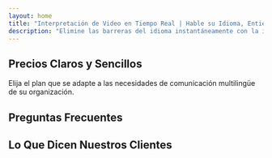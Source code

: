 ```yaml
---
layout: home
title: "Interpretación de Video en Tiempo Real | Hable su Idioma, Entienda Todo"
description: "Elimine las barreras del idioma instantáneamente con la interpretación de video en tiempo real de InterMind. Participe en reuniones en su idioma nativo mientras todos entienden perfectamente. ¿Por qué aprender un nuevo idioma cuando la tecnología puede cerrar la brecha?"
---
```


<!-- text="Concéntrese en el crecimiento — deje que InterMind se encargue de los idiomas." -->
<!-- text="Las aulas tardan años; InterMind ofrece comprensión en tiempo real hoy, en todos los idiomas." -->
<!-- text="Entienda instantáneamente — sin aprender idiomas extranjeros" -->
<!-- title="Reuniones de Video con **Interpretación** en Vivo" -->

<HeroSection
title="Reuniones de Video **Multilingües** con Interpretación de **Voz**"
text="Para empresas donde las **barreras del idioma** significan pérdida de negocios, retrasos y errores costosos.">

<AuthButton text="Regístrese gratis" buttonClass="brand"/>
<!-- <ContactFormModalNav buttonText="Solicitar una Demo"/>
<NavButton to="#pricing" buttonClass="alt" buttonLabel="Precios" /> -->
</HeroSection>

<span id="1"></span>
<FeatureBlock :card="{
  title: 'Hable Instantáneamente en Más de 100 Idiomas',
  details: 'InterMind permite que cada participante hable en su idioma nativo — de forma natural, en [tiempo real](/guide/how-it-works), y sin subtítulos ni retrasos.',
    items: [
      '✧ Hable libremente — sea entendido al instante.',
      '✧ Interpretación impulsada por IA que capta el tono, la intención y la terminología específica de la industria.',
      '⚡︎ Interpretación **voz a voz** bidireccional y continua sin configuración manual.',
    ],
  link: './guide/what-is-intermind',
  src: {
    light: '/1.png',
    dark: '/1.png',
  },
  inversion: false
}" />

<span id="2"></span>
<FeatureBlock :card="{
    title: 'Diseñado para Reuniones Serias — No Solo para Charlar',
    details: 'InterMind es una plataforma de reuniones de video de nivel profesional, no un complemento o plugin ligero.',
    items: [
      '✧ Resolución 1080p, supresión inteligente de ruido y captación de voz focalizada.',
      '✧ Programación, moderación, demostraciones, grabación e integración completa con calendario — todo incluido, listo para usar. Las reuniones pueden durar hasta 24 horas.',
      '⚡︎ Transcripciones en vivo, chat entre participantes y un asistente de IA que mantiene las reuniones productivas.'
    ],
    link: '/guide/how-it-works',
    src: {
      light: '/3l.png',
      dark: '/3d.png',
    },
    inversion: true
  }" />

<span id="3"></span>
<FeatureBlock :card="{
  title: 'La **Mente Interior** de Sus Reuniones',
  details: 'InterMind convierte cada llamada multilingüe en conocimiento claro y consultable.',
  items: [
    '⚡︎ Busque instantáneamente cualquier contenido en reuniones pasadas y actuales. Haga preguntas naturalmente, obtenga respuestas precisas sin revisar grabaciones.',
    '✧ Nunca pierda elementos de acción de ninguna reunión. Nuestra IA extrae automáticamente tareas, responsables y fechas límite de las conversaciones.',
    '✧ Los resúmenes de reuniones por IA entregan puntos clave instantáneamente en cualquier idioma, manteniendo a todos alineados sin tomar notas manualmente.',
  ],
  link: '/guide/how-it-works#🧩-deep-memory-deep-understanding',
  src: {
    light: '/2l.png',
    dark: '/2d.png',
  },
  inversion: false
}" />

<span id="4"></span>
<FeatureBlock
  :card="{
    title: 'Seguro y Confidencial por Diseño',
    details:
      'InterMind está construido para conversaciones donde la confianza importa. Si bien confiamos en infraestructura de terceros de primera clase, [la confidencialidad siempre está en sus manos](/guide/privacy-architecture).',
    items: [
      '⚡︎ Privacidad basada en regiones — elija dónde se procesan sus datos. Dirigimos toda la interpretación, almacenamiento y análisis a través de infraestructura alineada con su zona de cumplimiento (por ejemplo, UE, EE. UU., Asia).',
      '✧ Privado por defecto — InterMind **nunca** almacena ni utiliza su contenido para entrenamiento, perfilado o acceso de terceros.',
      '✧ Cumplimiento por arquitectura — Preparado para GDPR, CCPA y UAE PDPL, con soporte completo para derechos de exportación y eliminación.'
    ],
    link: '/guide/privacy-architecture',
    src: {
      light: '/4.png',
      dark: '/4.png',
    },
    inversion: true
  }"
/>

## Precios Claros y Sencillos

Elija el plan que se adapte a las necesidades de comunicación multilingüe de su organización.

<PricingPlans :plans="[
  {
    title: '**Básico** &nbsp 1 usuario',
    price: '**Gratis**',
    details: '25 reuniones gratuitas',
    items: [
      'Reuniones de video de 100 participantes + 30 GB de almacenamiento compartido por usuario [💬](#2)',
      'Interpretación de voz a voz [💬](#1)',
      'Asistente de IA [💬](#3)',
    ],
  },
  {
    title: '**Pro** &nbsp 1-99 usuarios',
    price: '**$13** /mes/usuario, facturado anualmente',
    details: 'o $15.99 facturado mensualmente',
    items: [
      'Reuniones de video de 150 participantes + 2 TB de almacenamiento compartido por usuario [💬](#2)',
      'Interpretación de voz a voz [💬](#1)',
      'Asistente de IA [💬](#3)',
    ],
  },
  {
    title: '**Business** &nbsp 1-250 usuarios',
    price: '**$18** /mes/usuario, facturado anualmente',
    details: 'o $21.99 facturado mensualmente',
    items: [
      'Reuniones de video de 500 participantes + 5 TB de almacenamiento compartido por usuario [💬](#2)',
      'Interpretación de voz a voz [💬](#1)',
      'Asistente de IA [💬](#3)',
      'Privacidad basada en región [💬](#4)',
    ],
  }
]">
<AuthButton text="Registrarse gratis" buttonClass="alt"/>
<AuthButton text="Comprar ahora" buttonClass="brand"/>
<ContactFormModalNav buttonText="Contactar con ventas" buttonClass="alt"/>
</PricingPlans>

## Preguntas Frecuentes

<AccordionGroup :items="[
  {
    q: '¿Qué es un usuario con licencia y qué es un Participante?',
    a: 'Un usuario con licencia tiene una licencia de reunión gratuita o de pago y puede programar reuniones con participantes según la capacidad que permite su plan. Un Participante es un invitado en una reunión programada por alguien con una licencia de reunión. Un Participante no requiere una cuenta o licencia para unirse a una reunión y puede **unirse gratuitamente**. Los participantes pueden unirse a una reunión desde dispositivos de escritorio, móviles y tabletas.'
  },
  {
      q: '¿Cuántos participantes pueden unirse a la reunión?',
      a: 'El número de participantes depende de tu plan: Basic permite hasta 100 participantes, Pro admite hasta 150 participantes, y Business permite hasta 500 participantes por reunión.'
  },
  {
    q: '¿Cuántas personas pueden usar una licencia de InterMind?',
    a: 'Un usuario con licencia puede organizar un número ilimitado de reuniones. Sin embargo, si varios usuarios necesitan programar reuniones separadas al mismo tiempo, necesitarás licencias de reunión adicionales por usuario.'
  },
  {
      q: '¿La interpretación de voz funciona en todos los planes?',
      a: 'Sí, la interpretación de voz a voz en tiempo real funciona en todos los planes, incluido el plan Basic gratuito. Sin embargo, el plan Basic está limitado a 25 reuniones en total. Los planes Pro y Business permiten reuniones ilimitadas con límites de participantes aumentados y características adicionales.'
  }
]" />

## Lo Que Dicen Nuestros Clientes

<AutoScrollTestimonials testimonialsUrl="/testimonials.json"/>